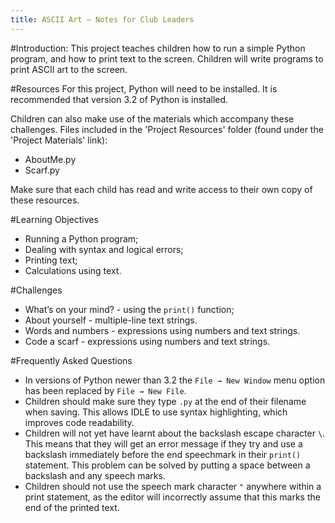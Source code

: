 ```yaml
---
title: ASCII Art — Notes for Club Leaders
---
```


#Introduction:
This project teaches children how to run a simple Python program, and how to print text to the screen. Children will write programs to print ASCII art to the screen.

#Resources
For this project, Python will need to be installed. It is recommended that version 3.2 of Python is installed.

Children can also make use of the materials which accompany these challenges. Files included in the 'Project Resources' folder (found under the 'Project Materials' link):

+ AboutMe.py
+ Scarf.py

Make sure that each child has read and write access to their own copy of these resources.

#Learning Objectives
+ Running a Python program;
+ Dealing with syntax and logical errors;
+ Printing text;
+ Calculations using text.


#Challenges
+ What’s on your mind? - using the `print()` function;
+ About yourself - multiple-line text strings.
+ Words and numbers - expressions using numbers and text strings.
+ Code a scarf - expressions using numbers and text strings.

#Frequently Asked Questions
+ In versions of Python newer than 3.2 the `File → New Window` menu option has been replaced by `File → New File`.
+ Children should make sure they type `.py` at the end of their filename when saving. This allows IDLE to use syntax highlighting, which improves code readability.
+ Children will not yet have learnt about the backslash escape character `\`. This means that they will get an error message if they try and use a backslash immediately before the end speechmark in their `print()` statement. This problem can be solved by putting a space between a backslash and any speech marks.
+ Children should not use the speech mark character `"` anywhere within a print statement, as the editor will incorrectly assume that this marks the end of the printed text.

